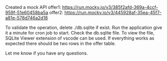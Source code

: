 Created a mock API
offer1: https://run.mocky.io/v3/385f2afd-369a-4ccf-959f-51e60458ba5a
offer2: https://run.mocky.io/v3/445928af-35ea-45f7-a81e-578d746a2d18

To validate the operation, delete ./db.sqlite if exist. Run the application give it a minute for cron job to start.
Check the db.sqlite file. To view the file, SQLite Viewer extension of vscode can be used. If everything works as expected
there should be two rows in the offer table.

Let me know if you have any questions.
